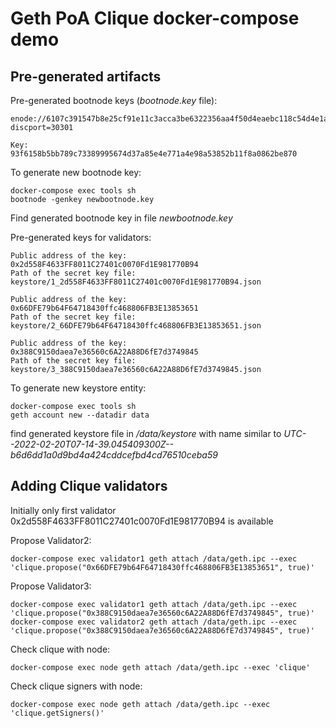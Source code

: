 # Geth PoA Clique docker-compose demo

## Pre-generated artifacts

Pre-generated bootnode keys (*bootnode.key* file):

```
enode://6107c391547b8e25cf91e11c3acca3be6322356aa4f50d4eaebc118c54d4e1aaa993c850844c5bd4458e819b22d33ea18a35ecada5945763b57aceb9980690bc@127.0.0.1:0?discport=30301

Key:
93f6158b5bb789c73389995674d37a85e4e771a4e98a53852b11f8a0862be870
```

To generate new bootnode key:

```
docker-compose exec tools sh
bootnode -genkey newbootnode.key
```

Find generated bootnode key in file *newbootnode.key*

Pre-generated keys for validators:

```
Public address of the key:   0x2d558F4633FF8011C27401c0070Fd1E981770B94
Path of the secret key file: keystore/1_2d558F4633FF8011C27401c0070Fd1E981770B94.json

Public address of the key:   0x66DFE79b64F64718430ffc468806FB3E13853651
Path of the secret key file: keystore/2_66DFE79b64F64718430ffc468806FB3E13853651.json

Public address of the key:   0x388C9150daea7e36560c6A22A88D6fE7d3749845
Path of the secret key file: keystore/3_388C9150daea7e36560c6A22A88D6fE7d3749845.json
```

To generate new keystore entity:

```
docker-compose exec tools sh
geth account new --datadir data
```

find generated keystore file in */data/keystore* with name similar to
*UTC--2022-02-20T07-14-39.045409300Z--b6d6dd1a0d9bd4a424cddcefbd4cd76510ceba59*

## Adding Clique validators

Initially only first validator 0x2d558F4633FF8011C27401c0070Fd1E981770B94 is available

Propose Validator2:

```
docker-compose exec validator1 geth attach /data/geth.ipc --exec 'clique.propose("0x66DFE79b64F64718430ffc468806FB3E13853651", true)'
```

Propose Validator3:

```
docker-compose exec validator1 geth attach /data/geth.ipc --exec 'clique.propose("0x388C9150daea7e36560c6A22A88D6fE7d3749845", true)'
docker-compose exec validator2 geth attach /data/geth.ipc --exec 'clique.propose("0x388C9150daea7e36560c6A22A88D6fE7d3749845", true)'
```

Check clique with node:

```
docker-compose exec node geth attach /data/geth.ipc --exec 'clique'
```

Check clique signers with node:

```
docker-compose exec node geth attach /data/geth.ipc --exec 'clique.getSigners()'
```
